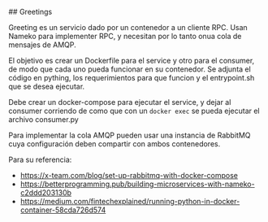 ## Greetings

Greeting es un servicio dado por un contenedor a un cliente RPC. Usan Nameko para implementer RPC, y necesitan por lo tanto onua cola de mensajes de AMQP.

El objetivo es crear un Dockerfile para el service y otro para el consumer, de modo que cada uno pueda funcionar en su contenedor. Se adjunta el código en pything, los requerimientos para que funcion y el entrypoint.sh que se desea ejecutar.

Debe crear un docker-compose para ejecutar el service, y dejar al consumer corriendo de como que con un `docker exec` se pueda ejecutar el archivo consumer.py

Para implementar la cola AMQP pueden usar una instancia de RabbitMQ cuya configuración deben compartir con ambos contenedores. 

Para su referencia:
* https://x-team.com/blog/set-up-rabbitmq-with-docker-compose
* https://betterprogramming.pub/building-microservices-with-nameko-c2ddd203130b
* https://medium.com/fintechexplained/running-python-in-docker-container-58cda726d574
